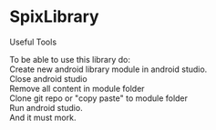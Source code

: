 SpixLibrary
===========

Useful Tools

To be able to use this library do:  
Create new android library module in android studio.  
Close android studio  
Remove all content in module folder  
Clone git repo or "copy paste" to module folder  
Run android studio.  
And it must mork.
